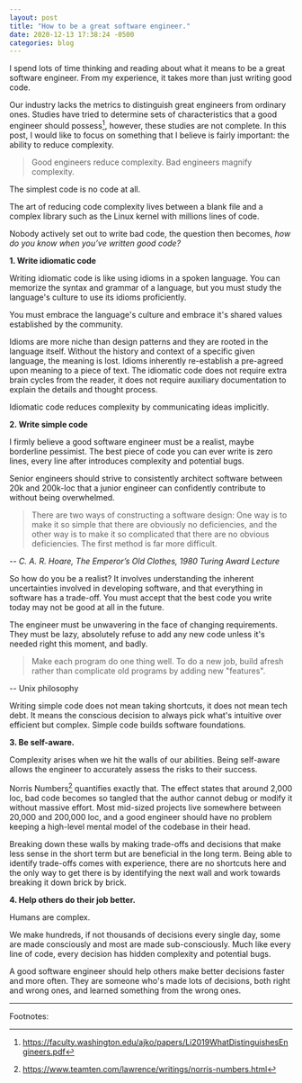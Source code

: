 ```yaml
---
layout: post
title: "How to be a great software engineer."
date: 2020-12-13 17:38:24 -0500
categories: blog
---
```


I spend lots of time thinking and reading about what it means to be a great
software engineer.  From my experience, it takes more than just writing good
code.

Our industry lacks the metrics to distinguish great engineers from ordinary
ones. Studies have tried to determine sets of characteristics that a good
engineer should possess[^1], however, these studies are not complete.  In this post,
I would like to focus on something that I believe is fairly important: the
ability to reduce complexity.

> Good engineers reduce complexity.  Bad engineers magnify complexity.

The simplest code is no code at all.

The art of reducing code complexity lives between a blank file and a complex
library such as the Linux kernel with millions lines of code.

Nobody actively set out to write bad code, the question then becomes, *how do
you know when you’ve written good code?*

**1.  Write idiomatic code**

Writing idiomatic code is like using idioms in a spoken language.  You can
memorize the syntax and grammar of a language, but you must study the language's
culture to use its idioms proficiently.

You must embrace the language's culture and embrace it's shared values
established by the community.

Idioms are more niche than design patterns and they are rooted in the language
itself.  Without the history and context of a specific given language, the
meaning is lost.  Idioms inherently re-establish a pre-agreed upon meaning to a
piece of text.  The idiomatic code does not require extra brain cycles from the
reader, it does not require auxiliary documentation to explain the details and
thought process.

Idiomatic code reduces complexity by communicating ideas implicitly.

**2.  Write simple code**

I firmly believe a good software engineer must be a realist, maybe borderline
pessimist.  The best piece of code you can ever write is zero lines, every line
after introduces complexity and potential bugs.

Senior engineers should strive to consistently architect software between 20k
and 200k-loc that a junior engineer can confidently contribute to without being
overwhelmed.

> There are two ways of constructing a software design: One way is to make it so
simple that there are obviously no deficiencies, and the other way is to make it
so complicated that there are no obvious deficiencies.  The first method is far
more difficult.

-- *C.  A.  R.  Hoare, The Emperor’s Old Clothes, 1980 Turing Award Lecture*

So how do you be a realist?  It involves understanding the inherent
uncertainties involved in developing software, and that everything in software
has a trade-off.  You must accept that the best code you write today may not be
good at all in the future.

The engineer must be unwavering in the face of changing requirements.  They must
be lazy, absolutely refuse to add any new code unless it's needed right this
moment, and badly.

> Make each program do one thing well.  To do a new job, build afresh rather
than complicate old programs by adding new "features".

-- Unix philosophy

Writing simple code does not mean taking shortcuts, it does not mean tech debt.
It means the conscious decision to always pick what's intuitive over efficient
but complex.  Simple code builds software foundations.

**3.  Be self-aware.**

Complexity arises when we hit the walls of our abilities.  Being self-aware
allows the engineer to accurately assess the risks to their success.

Norris Numbers[^2] quantifies exactly that.  The effect states that around 2,000
loc, bad code becomes so tangled that the author cannot debug or modify it
without massive effort.  Most mid-sized projects live somewhere between 20,000
and 200,000 loc, and a good engineer should have no problem keeping a high-level
mental model of the codebase in their head.

Breaking down these walls by making trade-offs and decisions that make less
sense in the short term but are beneficial in the long term.  Being able to
identify trade-offs comes with experience, there are no shortcuts here and the
only way to get there is by identifying the next wall and work towards breaking
it down brick by brick.

**4.  Help others do their job better.**

Humans are complex.

We make hundreds, if not thousands of decisions every single day, some are made
consciously and most are made sub-consciously.  Much like every line of code,
every decision has hidden complexity and potential bugs.

A good software engineer should help others make better decisions faster and
more often.  They are someone who's made lots of decisions, both right and wrong
ones, and learned something from the wrong ones.

---

Footnotes:

[^1]: https://faculty.washington.edu/ajko/papers/Li2019WhatDistinguishesEngineers.pdf
[^2]: https://www.teamten.com/lawrence/writings/norris-numbers.html
